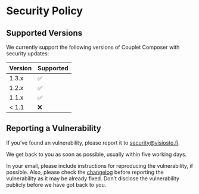 # Security Policy

## Supported Versions

We currently support the following versions of Couplet Composer with security updates:

| Version | Supported          |
| ------- | ------------------ |
| 1.3.x   | :white_check_mark: |
| 1.2.x   | :white_check_mark: |
| 1.1.x   | :white_check_mark: |
| < 1.1   | :x:                |

## Reporting a Vulnerability

If you’ve found an vulnerability, please report it to security@visiosto.fi.

We get back to you as soon as possible, usually within five working days.

In your email, please include instructions for reproducing the vulnerability, if possible. Also, please check the [changelog](https://github.com/anttikivi/couplet-composer/blob/develop/CHANGELOG.md) before reporting the vulnerability as it may be already fixed. Don’t disclose the vulnerability publicly before we have got back to you.
